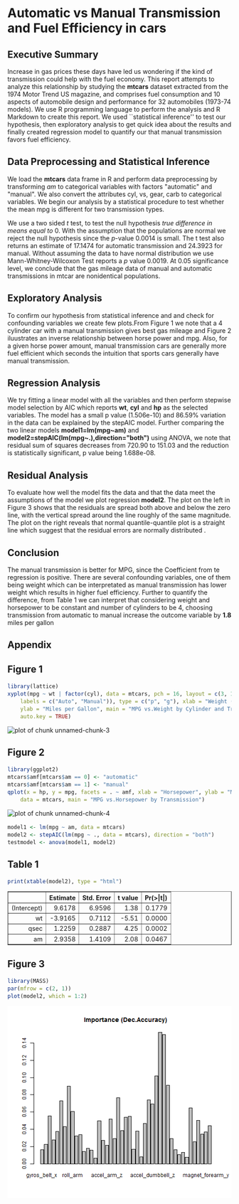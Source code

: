 


Automatic vs Manual Transmission and Fuel Efficiency in cars
========================================================
Executive Summary
------------------
Increase in gas prices these days have led us wondering if the kind of transmission could help with the fuel economy. This report attempts to analyze this relationship by studying the **mtcars** dataset extracted from the 1974 Motor Trend US magazine, and comprises fuel consumption and 10 aspects of automobile design and performance for 32 automobiles (1973-74 models). We use R programming language to perform the analysis and R Markdown to create this report. We used ``statistical inference'' to test our hypothesis, then exploratory analysis to get quick idea about the results and finally created regression model to quantify our that manual transmission favors fuel efficiency.


Data Preprocessing and Statistical Inference
-----------------------
We load the **mtcars** data frame in R and perform data preprocessing by transforming *am* to categorical variables with factors "automatic" and "manual". We also convert the attributes cyl, vs, gear, carb to categorical variables.  We begin our analysis by a statistical procedure to test whether the mean mpg is different for two transmission types.



We use a two sided *t* test, to test the null hypothesis *true difference in means equal to* 0. With the assumption that the populations are normal we reject the null hypothesis since the *p*-value  0.0014 is small. The t test also returns an estimate of 17.1474 for automatic transmission and 24.3923 for manual. Without assuming the data to have normal distribution we use Mann-Whitney-Wilcoxon Test reports a *p* value 0.0019. At 0.05 significance level, we conclude that the gas mileage data of manual and automatic transmissions in mtcar are nonidentical populations. 

Exploratory Analysis
------------------------------
To confirm our hypothesis from statistical inference and and check for confounding variables   we create few plots.From Figure 1 we note that a 4 cylinder car with a manual transmission gives best gas mileage and Figure 2 iluustrates an inverse relationship between horse power and mpg. Also, for a given horse power amount, manual transmission cars are generally more fuel efficient which seconds the intuition that sports cars generally have manual transmission.

Regression Analysis
------------------------------
We try fitting a linear model with all the variables and then perform stepwise model selection by AIC which reports **wt**, **cyl** and **hp** as the selected variables. The model has a small p value (1.506e-10) and 86.59% variation in the data can be explained by the stepAIC model. Further comparing the two linear models **model1=lm(mpg~am)** and **model2=stepAIC(lm(mpg~.),direction="both")** using ANOVA, we note that residual sum of squares decreases from 720.90 to 151.03 and the reduction is statistically significant, p value being 1.688e-08.



## Residual Analysis
To evaluate how well the model fits the data and that the data meet the assumptions of the model we plot regression **model2**. The plot on the left in Figure 3 shows that the residuals are spread both above and below the zero line, with the vertical spread around the line roughly of the same magnitude. The plot on the right reveals that normal quantile-quantile plot is a straight line which suggest that the residual errors are normally distributed . 

## Conclusion
The manual transmission is better for MPG, since the Coefficient from te regression is positive. There are several confounding variables, one of them being weight which can be interpretated as manual transmission has lower weight which results in higher fuel efficiency. Further to quantify the difference, from Table 1 we can 
interpret that considering weight and horsepower to be constant and number of cylinders to be 4, choosing transmission from automatic to manual increase the outcome variable by __1.8__ miles per gallon

Appendix
------------------------------
## Figure 1

```r
library(lattice)
xyplot(mpg ~ wt | factor(cyl), data = mtcars, pch = 16, layout = c(3, 1), groups = factor(am, 
    labels = c("Auto", "Manual")), type = c("p", "g"), xlab = "Weight (1000 lb)", 
    ylab = "Miles per Gallon", main = "MPG vs.Weight by Cylinder and Transmission", 
    auto.key = TRUE)
```

![plot of chunk unnamed-chunk-3](figure/unnamed-chunk-3.png) 

## Figure 2

```r
library(ggplot2)
mtcars$amf[mtcars$am == 0] <- "automatic"
mtcars$amf[mtcars$am == 1] <- "manual"
qplot(x = hp, y = mpg, facets = . ~ amf, xlab = "Horsepower", ylab = "Miles Per Gallon", 
    data = mtcars, main = "MPG vs.Horsepower by Transmission")
```

![plot of chunk unnamed-chunk-4](figure/unnamed-chunk-4.png) 


```r
model1 <- lm(mpg ~ am, data = mtcars)
model2 <- stepAIC(lm(mpg ~ ., data = mtcars), direction = "both")
testmodel <- anova(model1, model2)
```


## Table 1

```r
print(xtable(model2), type = "html")
```

<!-- html table generated in R 3.0.3 by xtable 1.7-3 package -->
<!-- Tue Jun 17 20:27:02 2014 -->
<TABLE border=1>
<TR> <TH>  </TH> <TH> Estimate </TH> <TH> Std. Error </TH> <TH> t value </TH> <TH> Pr(&gt;|t|) </TH>  </TR>
  <TR> <TD align="right"> (Intercept) </TD> <TD align="right"> 9.6178 </TD> <TD align="right"> 6.9596 </TD> <TD align="right"> 1.38 </TD> <TD align="right"> 0.1779 </TD> </TR>
  <TR> <TD align="right"> wt </TD> <TD align="right"> -3.9165 </TD> <TD align="right"> 0.7112 </TD> <TD align="right"> -5.51 </TD> <TD align="right"> 0.0000 </TD> </TR>
  <TR> <TD align="right"> qsec </TD> <TD align="right"> 1.2259 </TD> <TD align="right"> 0.2887 </TD> <TD align="right"> 4.25 </TD> <TD align="right"> 0.0002 </TD> </TR>
  <TR> <TD align="right"> am </TD> <TD align="right"> 2.9358 </TD> <TD align="right"> 1.4109 </TD> <TD align="right"> 2.08 </TD> <TD align="right"> 0.0467 </TD> </TR>
   </TABLE>


## Figure 3

```r
library(MASS)
par(mfrow = c(2, 1))
plot(model2, which = 1:2)
```

![plot of chunk unnamed-chunk-7](figure/unnamed-chunk-7.png) 

